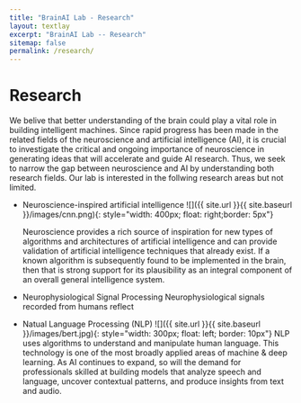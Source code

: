 ```yaml
---
title: "BrainAI Lab - Research"
layout: textlay
excerpt: "BrainAI Lab -- Research"
sitemap: false
permalink: /research/
---
```


# Research

We belive that better understanding of the brain could play a vital role in building intelligent machines. Since rapid progress has been made in the related fields of the neuroscience and artificial intelligence (AI), it is crucial to investigate the critical and ongoing importance of neuroscience in generating ideas that will accelerate and guide AI research. Thus, we seek to narrow the gap between neuroscience and AI by understanding both research fields. Our lab is interested in the follwing research areas but not limited.

- Neuroscience-inspired artificial intelligence ![]({{ site.url }}{{ site.baseurl }}/images/cnn.png){: style="width: 400px; float: right;border: 5px"}

  Neuroscience provides a rich source of inspiration for new types of algorithms and architectures of artificial intelligence and can provide validation of   artificial intelligence techniques that already exist. If a known algorithm is subsequently found to be implemented in the brain, then that is strong support for its plausibility as an integral component of an overall general intelligence system.
 
  
- Neurophysiological Signal Processing
  Neurophysiological signals recorded from humans reflect 

- Natual Language Processing (NLP) ![]({{ site.url }}{{ site.baseurl }}/images/bert.jpg){: style="width: 300px; float: left; border: 10px"}
  NLP uses algorithms to understand and manipulate human language. This technology is one of the most broadly applied areas of machine & deep learning. As AI continues to expand, so will the demand for professionals skilled at building models that analyze speech and language, uncover contextual patterns, and produce insights from text and audio. 







